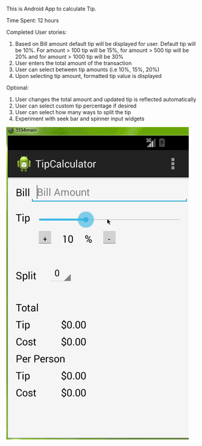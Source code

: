 This is Android App to calculate Tip.

Time Spent: 12 hours

Completed User stories:

1. Based on Bill amount default tip will be displayed for user.
   Default tip will be 10%. For amount > 100 tip will be 15%,
   for amount > 500 tip will be 20% and for amount > 1000 tip will be 30%
2. User enters the total amount of the transaction
3. User can select between tip amounts (i.e 10%, 15%, 20%)
4. Upon selecting tip amount, formatted tip value is displayed

Optional:

1. User changes the total amount and updated tip is reflected automatically
2. User can select custom tip percentage if desired
3. User can select how many ways to split the tip
4. Experiment with seek bar and spinner input widgets


![video walkthrough](tipCalculator.gif)